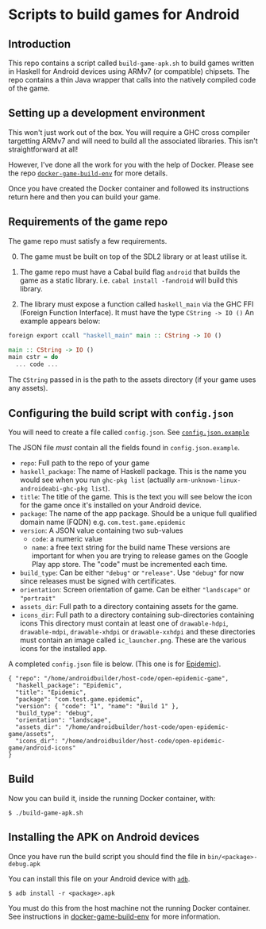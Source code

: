 # Scripts to build games for Android

## Introduction

This repo contains a script called `build-game-apk.sh` to build games written
in Haskell for Android devices using ARMv7 (or compatible) chipsets. The repo
contains a thin Java wrapper that calls into the natively compiled code of the game.

## Setting up a development environment

This won't just work out of the box. You will require a GHC cross compiler targetting
ARMv7 and will need to build all the associated libraries. This isn't straightforward at all!

However, I've done all the work for you with the help of Docker. Please see the repo
[`docker-game-build-env`](https://github.com/sseefried/docker-game-build-env)
for more details.

Once you have created the Docker container and followed its instructions
return here and then you can build your game.

## Requirements of the game repo

The game repo must satisfy a few requirements.

0. The game must be built on top of the SDL2 library or at least utilise it.

1. The game repo must have a Cabal build flag `android` that builds the
   game as a static library. i.e. `cabal install -fandroid` will build this
   library.


2. The library must expose a function called `haskell_main` via the 
   GHC FFI (Foreign Function Interface). It must have the type `CString -> IO ()`
   An example appears below:

```Haskell
foreign export ccall "haskell_main" main :: CString -> IO ()

main :: CString -> IO ()
main cstr = do
  ... code ...
```
	  
The `CString` passed in is the path to the assets directory (if your game
uses any assets).

## Configuring the build script with `config.json`

You will need to create a file called `config.json`. See
[`config.json.example`](https://github.com/sseefried/android-build-game-apk/blob/master/config.json.example)

The JSON file _must_ contain all the fields found in `config.json.example`. 

* `repo`: Full path to the repo of your game
* `haskell_package`: The name of Haskell package. This is the name you would 
   see when you run `ghc-pkg list` (actually `arm-unknown-linux-androideabi-ghc-pkg list`).
* `title`: The title of the game. This is the text you will see below the icon for the
   game once it's installed on your Android device.
* `package`: The name of the app package. Should be a unique full qualified domain name (FQDN)
   e.g. `com.test.game.epidemic`
* `version`: A JSON value containing two sub-values
   - `code`: a numeric value
   - `name`: a free text string for the build name
   These versions are important for when you are trying to release games on the
   Google Play app store. The "code" must be incremented each time.
* `build_type`: Can be either `"debug"` or `"release"`. Use `"debug"` for 
   now since releases must be signed with certificates.
* `orientation`: Screen orientation of game. Can be either `"landscape"` or `"portrait"`
* `assets_dir`: Full path to a directory containing assets for the game.
* `icons_dir`: Full path to a directory containing sub-directories containing icons
   This directory must contain at least one of `drawable-hdpi`, `drawable-mdpi`,
   `drawable-xhdpi` or `drawable-xxhdpi` and these directories must contain an
   image called `ic_launcher.png`. These are the various icons for the installed
   app.

A completed `config.json` file is below. (This one is for
[Epidemic](https://github.com/sseefried/open-epidemic-game)).

    { "repo": "/home/androidbuilder/host-code/open-epidemic-game",
      "haskell_package": "Epidemic",
      "title": "Epidemic",
      "package": "com.test.game.epidemic",
      "version": { "code": "1", "name": "Build 1" },
      "build_type": "debug",
      "orientation": "landscape",
      "assets_dir": "/home/androidbuilder/host-code/open-epidemic-game/assets",
      "icons_dir": "/home/androidbuilder/host-code/open-epidemic-game/android-icons"
    }

## Build

Now you can build it, inside the running Docker container, with: 

    $ ./build-game-apk.sh


## Installing the APK on Android devices

Once you have run the build script you should find the file in `bin/<package>-debug.apk`

You can install this file on your Android device with [`adb`](http://developer.android.com/tools/help/adb.html).

    $ adb install -r <package>.apk

You must do this from the host machine not the running Docker container.
See instructions in
[docker-game-build-env](https://github.com/sseefried/docker-game-build-env)
for more information.
